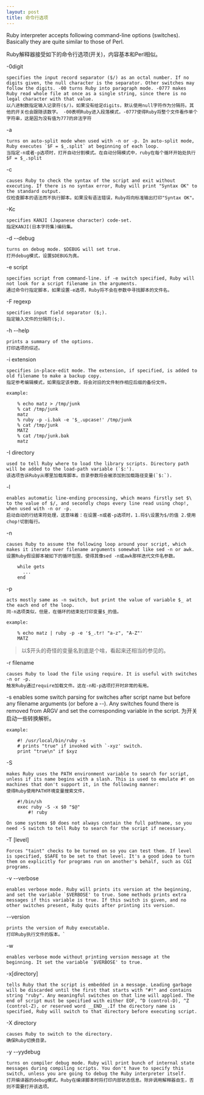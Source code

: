 ```yaml
---
layout: post
title: 命令行选项
---
```


 Ruby interpreter accepts following command-line options (switches). Basically they are quite similar to those of Perl.

 Ruby解释器接受如下的命令行选项(开关)，内容基本和Perl相似。

-0digit  
    
    specifies the input record separator ($/) as an octal number. If no digits given, the null character is the separator. Other switches may follow the digits. -00 turns Ruby into paragraph mode. -0777 makes Ruby read whole file at once as a single string, since there is no legal character with that value.
    以八进制数指定输入记录符($/)。如果没有给定digits，默认使用null字符作为分隔符。其他的开关也会跟随该数字。 -00表明Ruby进入段落模式，-0777使得Ruby将整个文件看作单个字符串，这是因为没有值为777的非法字符

-a
    
    turns on auto-split mode when used with -n or -p. In auto-split mode, Ruby executes `$F = $_.split` at beginning of each loop.
    当指定-n或者-p选项时，打开自动分割模式。在自动分隔模式中，ruby在每个循环开始处执行$F = $_.split

-c

    causes Ruby to check the syntax of the script and exit without executing. If there is no syntax error, Ruby will print "Syntax OK" to the standard output. 
    仅检查脚本的语法而不执行脚本。如果没有语法错误，Ruby将向标准输出打印"Syntax OK"。

-Kc

    specifies KANJI (Japanese character) code-set. 
    指定KANJI(日本字符集)编码集。
-d
--debug

    turns on debug mode. $DEBUG will set true. 
    打开debug模式，设置$DEBUG为真。

-e script

    specifies script from command-line. if -e switch specified, Ruby will not look for a script filename in the arguments. 
    通过命令行指定脚本，如果设置-e选项，Ruby将不会在参数中寻找脚本的文件名。

-F regexp

    specifies input field separator ($;). 
    指定输入文件的分隔符($;).
-h
--help

    prints a summary of the options. 
    打印选项的综述。
-i extension

    specifies in-place-edit mode. The extension, if specified, is added to old filename to make a backup copy.
    指定参考编辑模式，如果指定该参数，将会对旧的文件制作相应后缀的备份文件。

    example:

    	% echo matz > /tmp/junk
    	% cat /tmp/junk
    	matz
    	% ruby -p -i.bak -e '$_.upcase!' /tmp/junk
    	% cat /tmp/junk
    	MATZ
    	% cat /tmp/junk.bak
    	matz

-I directory

    used to tell Ruby where to load the library scripts. Directory path will be added to the load-path variable (`$:'). 
    该选项告诉Ruby从哪里加载库脚本。目录参数将会被添加到加载路径变量(`$:`).
-l
    
    enables automatic line-ending processing, which means firstly set $\ to the value of $/, and secondly chops every line read using chop!, when used with -n or -p. 
    启动自动的行结束符处理，这意味着：在设置-n或者-p选项时，1.将$\设置为$/的值 2.使用chop!切割每行。
-n
    
    causes Ruby to assume the following loop around your script, which makes it iterate over filename arguments somewhat like sed -n or awk.
    设置Ruby假设脚本被如下的循环包围，使得其像sed -n或awk那样迭代文件名参数。

    	while gets
    	  ...
    	end

-p

    acts mostly same as -n switch, but print the value of variable $_ at the each end of the loop.
    同-n选项类似，但是，在循环的结束处打印变量$_的值。

    example:

    	% echo matz | ruby -p -e '$_.tr! "a-z", "A-Z"'
    	MATZ

> 以$开头的奇怪的变量名到底是个啥，看起来还相当的参见的。

-r filename

    causes Ruby to load the file using require. It is useful with switches -n or -p. 
    触发Ruby通过require加载文件。这在-n和-p选项打开时非常的有用。
-s
    enables some switch parsing for switches after script name but before any filename arguments (or before a --). Any switches found there is removed from ARGV and set the corresponding variable in the script.
    为开关启动一些转换解析。

    example:

    	#! /usr/local/bin/ruby -s
    	# prints "true" if invoked with `-xyz' switch.
    	print "true\n" if $xyz

-S

    makes Ruby uses the PATH environment variable to search for script, unless if its name begins with a slash. This is used to emulate #! on machines that don't support it, in the following manner:
    使得Ruby使用PATH环境变量搜索文件，

    	#!/bin/sh
    	exec ruby -S -x $0 "$@"
            #! ruby

    On some systems $0 does not always contain the full pathname, so you need -S switch to tell Ruby to search for the script if necessary.
-T [level]

    Forces "taint" checks to be turned on so you can test them. If level is specified, $SAFE to be set to that level. It's a good idea to turn them on explicitly for programs run on another's behalf, such as CGI programs. 
-v
--verbose

    enables verbose mode. Ruby will prints its version at the beginning, and set the variable `$VERBOSE' to true. Some methods prints extra messages if this variable is true. If this switch is given, and no other switches present, Ruby quits after printing its version. 
--version

    prints the version of Ruby executable. 
    打印Ruby执行文件的版本。`
-w

    enables verbose mode without printing version message at the beginning. It set the variable `$VERBOSE' to true. 
-x[directory]

    tells Ruby that the script is embedded in a message. Leading garbage will be discarded until the first that starts with "#!" and contains string "ruby". Any meaningful switches on that line will applied. The end of script must be specified with either EOF, ^D (control-D), ^Z (control-Z), or reserved word __END__.If the directory name is specified, Ruby will switch to that directory before executing script. 
-X directory

    causes Ruby to switch to the directory. 
    确保Ruby切换目录。
-y
--yydebug

    turns on compiler debug mode. Ruby will print bunch of internal state messages during compiling scripts. You don't have to specify this switch, unless you are going to debug the Ruby interpreter itself. 
    打开编译器的debug模式。Ruby在编译脚本时将打印内部状态信息。除非调用解释器自生，否则不需要打开该选项。
